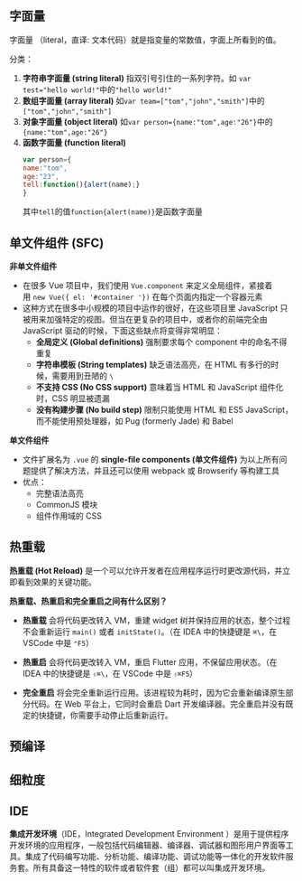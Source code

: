 ## 字面量
字面量 （literal，直译: 文本代码）就是指变量的常数值，字面上所看到的值。

分类：
1. **字符串字面量 (string literal)**
    指双引号引住的一系列字符。如 `var test="hello world!"`中的`"hello world!"`
2. **数组字面量 (array literal)**
	如`var team=["tom","john","smith"]`中的`["tom","john","smith"]`
3. **对象字面量 (object literal)**
	如`var person={name:"tom",age:"26"}`中的`{name:"tom",age:"26"}`
4. **函数字面量 (function literal)**
	```js
	var person={
    name:"tom",
    age:"23",
    tell:function(){alert(name);}
	}
	```
	其中`tell`的值`function{alert(name)}`是函数字面量

## 单文件组件 (SFC)

**非单文件组件**
- 在很多 Vue 项目中，我们使用 `Vue.component` 来定义全局组件，紧接着用 `new Vue({ el: '#container '})` 在每个页面内指定一个容器元素
- 这种方式在很多中小规模的项目中运作的很好，在这些项目里 JavaScript 只被用来加强特定的视图。但当在更复杂的项目中，或者你的前端完全由 JavaScript 驱动的时候，下面这些缺点将变得非常明显：
	- **全局定义 (Global definitions)** 强制要求每个 component 中的命名不得重复
	- **字符串模板 (String templates)** 缺乏语法高亮，在 HTML 有多行的时候，需要用到丑陋的 `\`
	- **不支持 CSS (No CSS support)** 意味着当 HTML 和 JavaScript 组件化时，CSS 明显被遗漏
	- **没有构建步骤 (No build step)** 限制只能使用 HTML 和 ES5 JavaScript，而不能使用预处理器，如 Pug (formerly Jade) 和 Babel

**单文件组件**
- 文件扩展名为 `.vue` 的 **single-file components (单文件组件)** 为以上所有问题提供了解决方法，并且还可以使用 webpack 或 Browserify 等构建工具
- 优点：
	- 完整语法高亮
	- CommonJS 模块
	- 组件作用域的 CSS

## 热重载

**热重载 (Hot Reload)** 是一个可以允许开发者在应用程序运行时更改源代码，并立即看到效果的关键功能。

**热重载、热重启和完全重启之间有什么区别？**  

- **热重载** 会将代码更改转入 VM，重建 widget 树并保持应用的状态，整个过程不会重新运行 `main()` 或者 `initState()`。（在 IDEA 中的快捷键是 `⌘\`，在 VSCode 中是 `⌃F5`）
    
- **热重启** 会将代码更改转入 VM，重启 Flutter 应用，不保留应用状态。（在 IDEA 中的快捷键是 `⇧⌘\`，在 VSCode 中是 `⇧⌘F5`）
    
- **完全重启** 将会完全重新运行应用。该进程较为耗时，因为它会重新编译原生部分代码。在 Web 平台上，它同时会重启 Dart 开发编译器。完全重启并没有既定的快捷键，你需要手动停止后重新运行。
## 预编译


## 细粒度


## IDE

**集成开发环境**（IDE，Integrated Development Environment ）是用于提供程序开发环境的应用程序，一般包括代码编辑器、编译器、调试器和图形用户界面等工具。集成了代码编写功能、分析功能、编译功能、调试功能等一体化的开发软件服务套。所有具备这一特性的软件或者软件套（组）都可以叫集成开发环境。